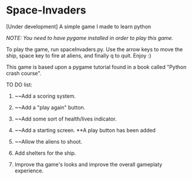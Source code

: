 # Space-Invaders
[Under development] A simple game I made to learn python

*NOTE: You need to have pygame installed in order to play this game.*

To play the game, run spaceInvaders.py. Use the arrow keys to move the ship, space key to fire at aliens, and finally q to quit. Enjoy :)

This game is based upon a pygame tutorial found in a book called "Python crash course".

TO DO list:

  1. ~~Add a scoring system.

  2. ~~Add a "play again" button.

  3. ~~Add some sort of health/lives indicator.

  4. ~~Add a starting screen. **A play button has been added

  5. ~~Allow the aliens to shoot.

  6. Add shelters for the ship.

  7. Improve tha game's looks and improve the overall gameplaty experience.
